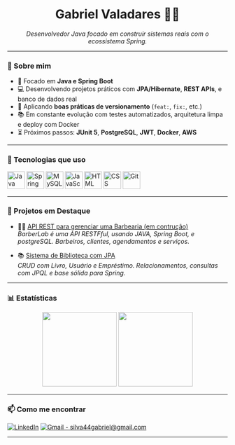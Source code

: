 
<h1 align="center">Gabriel Valadares 👨‍💻</h1>

<p align="center">
  <i>Desenvolvedor Java focado em construir sistemas reais com o ecossistema Spring.</i>
</p>

---

### 🚀 Sobre mim

- 🔧 Focado em **Java e Spring Boot**
- 💻 Desenvolvendo projetos práticos com **JPA/Hibernate**, **REST APIs**, e banco de dados real
- 🧠 Aplicando **boas práticas de versionamento** (`feat:`, `fix:`, etc.)
- 📚 Em constante evolução com testes automatizados, arquitetura limpa e deploy com Docker
- ⏳ Próximos passos: **JUnit 5**, **PostgreSQL**, **JWT**, **Docker**, **AWS**

---

### 🤖 Tecnologias que uso

<p align="left">
  <img src="https://cdn.jsdelivr.net/gh/devicons/devicon@latest/icons/java/java-original.svg" title="Java" alt="Java" width="40" height="40"/>
  <img src="https://cdn.jsdelivr.net/gh/devicons/devicon@latest/icons/spring/spring-original.svg" title="Spring" alt="Spring" width="40" height="40"/>
  <img src="https://cdn.jsdelivr.net/gh/devicons/devicon@latest/icons/mysql/mysql-original.svg" title="MySQL" alt="MySQL" width="40" height="40"/>
  <img src="https://cdn.jsdelivr.net/gh/devicons/devicon@latest/icons/javascript/javascript-original.svg" title="JavaScript" alt="JavaScript" width="40" height="40"/>
  <img src="https://cdn.jsdelivr.net/gh/devicons/devicon@latest/icons/html5/html5-original.svg" title="HTML" alt="HTML" width="40" height="40"/>
  <img src="https://cdn.jsdelivr.net/gh/devicons/devicon@latest/icons/css3/css3-original.svg" title="CSS" alt="CSS" width="40" height="40"/>
  <img src="https://cdn.jsdelivr.net/gh/devicons/devicon@latest/icons/git/git-original.svg" title="Git" alt="Git" width="40" height="40"/>
</p>

---

### 📘 Projetos em Destaque

- 💇‍♂️ [API REST para gerenciar uma Barbearia (em contrução)](https://github.com/Valadaresxx/BarberLab.git)  
  _BarberLab é uma API RESTFful, usando JAVA, Spring Boot, e postgreSQL. Barbeiros, clientes, agendamentos e serviços._

- 📚 [Sistema de Biblioteca com JPA](https://github.com/Valadaresxx/Biblioteca_JPA)  
  _CRUD com Livro, Usuário e Empréstimo. Relacionamentos, consultas com JPQL e base sólida para Spring._


---

### 📊 Estatísticas

<div align="center">

<img 
  height="170em" 
  src="https://github-readme-stats.vercel.app/api?username=Valadaresxx&show_icons=true&theme=tokyonight&include_all_commits=true&locale=pt-br"
/>
<img 
  height="170em" 
  src="https://github-readme-stats.vercel.app/api/top-langs/?username=Valadaresxx&theme=tokyonight&layout=compact&custom_title=Tecnologias&langs_count=9"
/>

</div>

---

### 📫 Como me encontrar

[![LinkedIn](https://img.shields.io/badge/-LinkedIn-0A66C2?style=for-the-badge&logo=linkedin&logoColor=white)](https://www.linkedin.com/in/gabriel-valadares-a43b85158/)
[![Gmail - silva44gabriel@gmail.com](https://img.shields.io/badge/-Gmail-D14836?style=for-the-badge&logo=gmail&logoColor=white)](mailto:silva44gabriel@gmail.com)

---
